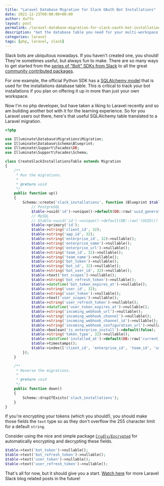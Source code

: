 ```yaml
---
title: "Laravel Database Migration for Slack OAuth Bot Installations"
date: 2021-12-23T00:00:00+00:00
author: duffn
layout: post
permalink: /laravel-database-migration-for-slack-oauth-bot-installations/
description: "Get the database table you need for your multi-workspace Laravel Slack bot."
categories: laravel
tags: [php, laravel, slack]
---
```


Slack bots are ubiquitous nowadays. If you haven't created one, you should! They're sometimes useful, but always fun to make. There are so many ways to get started from the [series of "Bolt" SDKs from Slack](https://api.slack.com/tools/bolt) to all the great [community contributed packages](https://api.slack.com/community).

For one example, the official Python SDK has a [SQLAlchemy model](https://slack.dev/python-slack-sdk/api-docs/slack_sdk/oauth/installation_store/sqlalchemy/index.html) that is used for the installations database table. This is critical to track your bot installations if you plan on offering it up in more than just your own workspace.

Now I'm no php developer, but have taken a liking to Laravel recently and so am building another bot with it for the learning experience. So for you Laravel users out there, here's that useful SQLAlchemy table translated to a Laravel migration.

```php
<?php

use Illuminate\Database\Migrations\Migration;
use Illuminate\Database\Schema\Blueprint;
use Illuminate\Support\Facades\DB;
use Illuminate\Support\Facades\Schema;

class CreateSlackInstallationsTable extends Migration
{
    /**
     * Run the migrations.
     *
     * @return void
     */
    public function up()
    {
        Schema::create('slack_installations', function (Blueprint $table) {
            // PostgreSQL
            $table->uuid('id')->unique()->default(DB::raw('uuid_generate_v4()'));
            // MySQL
            // $table->uuid('id')->unique()->default(DB::raw('(UUID())'));
            $table->primary('id');
            $table->string('client_id', 32);
            $table->string('app_id', 32);
            $table->string('enterprise_id', 32)->nullable();
            $table->string('enterprise_name')->nullable();
            $table->string('enterprise_url')->nullable();
            $table->string('team_id', 32)->nullable();
            $table->string('team_name')->nullable();
            $table->string('bot_token')->nullable();
            $table->string('bot_id', 32)->nullable();
            $table->string('bot_user_id', 32)->nullable();
            $table->text('bot_scopes')->nullable();
            $table->string('bot_refresh_token')->nullable();
            $table->dateTime('bot_token_expires_at')->nullable();
            $table->string('user_id', 32);
            $table->string('user_token')->nullable();
            $table->text('user_scopes')->nullable();
            $table->string('user_refresh_token')->nullable();
            $table->dateTime('user_token_expires_at')->nullable();
            $table->string('incoming_webhook_url')->nullable();
            $table->string('incoming_webhook_channel')->nullable();
            $table->string('incoming_webhook_channel_id')->nullable();
            $table->string('incoming_webhook_configuration_url')->nullable();
            $table->boolean('is_enterprise_install')->default(false);
            $table->string('token_type', 32)->nullable();
            $table->dateTime('installed_at')->default(DB::raw('current_timestamp'));
            $table->timestamps();
            $table->index(['client_id', 'enterprise_id', 'team_id', 'user_id', 'installed_at']);
        });
    }

    /**
     * Reverse the migrations.
     *
     * @return void
     */
    public function down()
    {
        Schema::dropIfExists('slack_installations');
    }
}
```

If you're encrypting your tokens (which you should!), you should make those fields the `text` type so as they don't overflow the 255 character limit for a default `string`.

Consider using the nice and simple package [`Crudly/Encrypted`](https://github.com/Crudly/Encrypted) for automatically encrypting and decrypting these fields.

```php
$table->text('bot_token')->nullable();
$table->text('bot_refresh_token')->nullable();
$table->text('user_token')->nullable();
$table->text('user_refresh_token')->nullable();
```

That's all for now, but it should give you a start. [Watch here](https://pipefail.dev/atom.xml) for more Laravel Slack blog related posts in the future!
